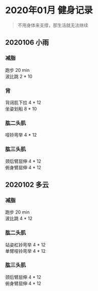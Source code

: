 # 2020年01月 健身记录   
>不用身体来支撑，那生活就无法继续


## 2020106 小雨
### 减脂
跑步 20 min   
波比跳 2 * 10  

### 背
背阔肌下拉 4 * 12    
坐姿划船  8 * 10   

### 肱二头肌  
哑铃弯举  4 * 12

### 肱三头肌
颈后臂屈伸  4 * 12  
俯身臂屈伸  4 * 12 



## 2020102 多云
### 减脂
跑步 20 min  
波比跳 4 * 12

### 肱二头肌
站姿杠铃弯举  4 * 12  
单臂哑铃弯举  4 * 12

### 肱三头肌
颈后臂屈伸  4 * 12  
俯身臂屈伸  4 * 12  











